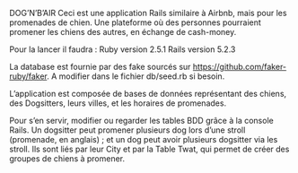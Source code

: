 DOG’N’B’AIR 
Ceci est une application Rails similaire à Airbnb, mais pour les promenades de chien. Une plateforme où des personnes pourraient promener les chiens des autres, en échange de cash-money.

Pour la lancer il faudra :
Ruby version 2.5.1
Rails version 5.2.3 

La database est fournie par des fake sourcés sur https://github.com/faker-ruby/faker. A modifier dans le fichier db/seed.rb si besoin. 

L’application est composée de bases de données représentant des chiens, des Dogsitters, leurs villes, et les horaires de promenades. 

Pour s’en servir, modifier ou regarder les tables BDD grâce à la console Rails. 
Un dogsitter peut promener plusieurs dog lors d’une stroll (promenade, en anglais) ; et un dog peut avoir plusieurs dogsitter via les stroll. Ils sont liés par leur City et par la Table Twat, qui permet de créer des groupes de chiens à promener.